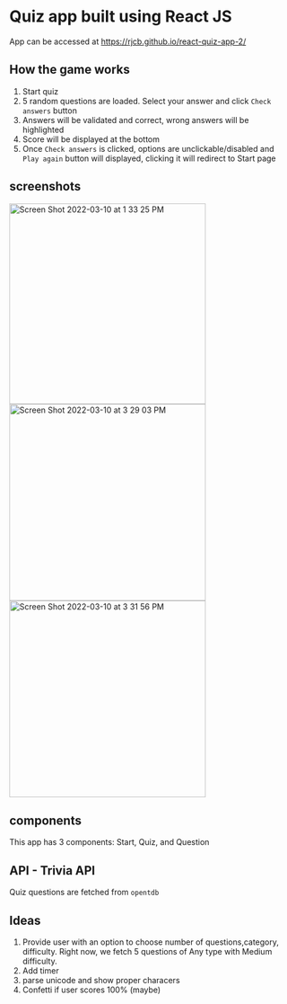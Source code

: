 # Quiz app built using React JS
App can be accessed at  https://rjcb.github.io/react-quiz-app-2/

## How the game works
1. Start quiz
2. 5 random questions are loaded. Select your answer and click `Check answers` button
3. Answers will be validated and correct, wrong answers will be highlighted
4. Score will be displayed at the bottom
5. Once `Check answers` is clicked, options are unclickable/disabled and `Play again` button will displayed, clicking it will redirect to Start page

## screenshots

<img width="350" height="357" alt="Screen Shot 2022-03-10 at 1 33 25 PM" src="https://user-images.githubusercontent.com/37097058/157793105-4dd045d5-3900-47bb-8c82-5a0418717337.png"> <img width="350" alt="Screen Shot 2022-03-10 at 3 29 03 PM" src="https://user-images.githubusercontent.com/37097058/157793107-6c66b335-1991-4eda-8292-f3539f486c5f.png">
<img width="350" alt="Screen Shot 2022-03-10 at 3 31 56 PM" src="https://user-images.githubusercontent.com/37097058/157793108-d9068fac-046c-45de-82b0-64601a43955c.png">

## components
This app has 3 components: Start, Quiz, and Question

## API - Trivia API
Quiz questions are fetched from `opentdb`

## Ideas
1. Provide user with an option to choose number of questions,category, difficulty. Right now, we fetch 5 questions of Any type with Medium difficulty.
2. Add timer
3. parse unicode and show proper characers
4. Confetti if user scores 100% (maybe)
